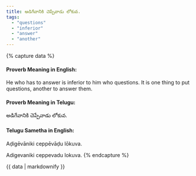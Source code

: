 ```yaml
---
title: అడిగేవానికి చెప్పేవాడు లోకువ.
tags:
  - "questions"
  - "inferior"
  - "answer"
  - "another"
---
```


{% capture data %}
#### Proverb Meaning in English:
He who has to answer is inferior to him who questions.
It is one thing to put questions, another to answer them.

#### Proverb Meaning in Telugu:
అడిగేవానికి చెప్పేవాడు లోకువ.

#### Telugu Sametha in English:
Aḍigēvāniki ceppēvāḍu lōkuva.

Adigevaniki ceppevadu lokuva.
{% endcapture %}

{{ data | markdownify }}

